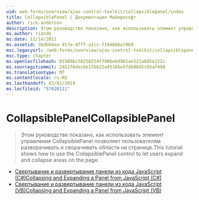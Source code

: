 ```yaml
---
uid: web-forms/overview/ajax-control-toolkit/collapsiblepanel/index
title: CollapsiblePanel | Документация Майкрософт
author: rick-anderson
description: Этом руководстве показано, как использовать элемент управления CollapsiblePanel позволяет пользователям разворачивать и сворачивать области на странице.
ms.author: riande
ms.date: 11/14/2011
ms.assetid: 3bdbb6ea-917e-4fff-a1cc-f194606a7869
msc.legacyurl: /web-forms/overview/ajax-control-toolkit/collapsiblepanel
msc.type: chapter
ms.openlocfilehash: 019896c58258254f7906ebd965ae521ab05e122c
ms.sourcegitcommit: 24b1f6decbb17bb22a45166e5fdb0845c65af498
ms.translationtype: MT
ms.contentlocale: ru-RU
ms.lasthandoff: 03/01/2019
ms.locfileid: "57020111"
---
```

<a name="collapsiblepanel"></a><span data-ttu-id="6385b-103">CollapsiblePanel</span><span class="sxs-lookup"><span data-stu-id="6385b-103">CollapsiblePanel</span></span>
====================
> <span data-ttu-id="6385b-104">Этом руководстве показано, как использовать элемент управления CollapsiblePanel позволяет пользователям разворачивать и сворачивать области на странице.</span><span class="sxs-lookup"><span data-stu-id="6385b-104">This tutorial shows how to use the CollapsiblePanel control to let users expand and collapse areas on the page.</span></span>


- [<span data-ttu-id="6385b-105">Свертывание и развертывание панели из кода JavaScript (C#)</span><span class="sxs-lookup"><span data-stu-id="6385b-105">Collapsing and Expanding a Panel from JavaScript (C#)</span></span>](collapsing-and-expanding-a-panel-from-javascript-cs.md)
- [<span data-ttu-id="6385b-106">Свертывание и развертывание панели из кода JavaScript (VB)</span><span class="sxs-lookup"><span data-stu-id="6385b-106">Collapsing and Expanding a Panel from JavaScript (VB)</span></span>](collapsing-and-expanding-a-panel-from-javascript-vb.md)
